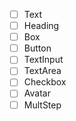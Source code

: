  -[ ] Text
 -[ ] Heading
 -[ ] Box
 -[ ] Button
 -[ ] TextInput
 -[ ] TextArea
 -[ ] Checkbox
 -[ ] Avatar
 -[ ] MultStep 
